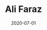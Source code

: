 ---
layout: member
category: Masters-Students
title: 'Ali Faraz'
image: alifaraz.jpeg
date: 2020-07-01
role: ML for Physics
permalink: 'team/alifaraz'
social:
    linkedin: 
    twitter: 
    google-scholar: 
    github: 
    website: 
    orcid: 
    research-gate:
    email: alifaraz@iitk.ac.in

---